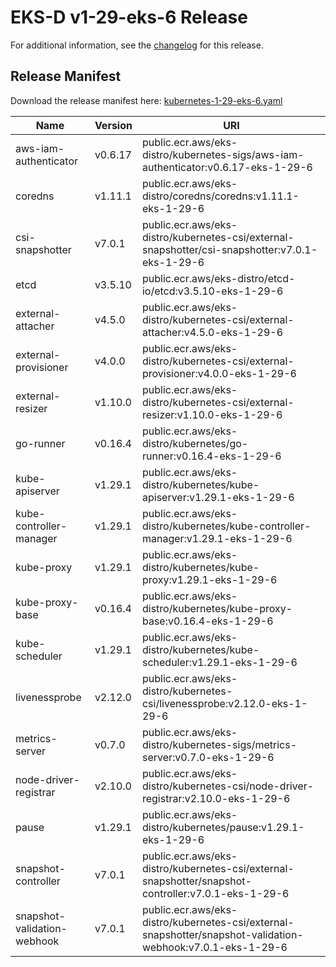 # EKS-D v1-29-eks-6 Release

For additional information, see the [changelog](CHANGELOG-v1-29-eks-6.md) for this release.

## Release Manifest

Download the release manifest here: [kubernetes-1-29-eks-6.yaml](https://distro.eks.amazonaws.com/kubernetes-1-29/kubernetes-1-29-eks-6.yaml)

| Name | Version | URI |
|------|---------|-----|
| aws-iam-authenticator | v0.6.17 | public.ecr.aws/eks-distro/kubernetes-sigs/aws-iam-authenticator:v0.6.17-eks-1-29-6 |
| coredns | v1.11.1 | public.ecr.aws/eks-distro/coredns/coredns:v1.11.1-eks-1-29-6 |
| csi-snapshotter | v7.0.1 | public.ecr.aws/eks-distro/kubernetes-csi/external-snapshotter/csi-snapshotter:v7.0.1-eks-1-29-6 |
| etcd | v3.5.10 | public.ecr.aws/eks-distro/etcd-io/etcd:v3.5.10-eks-1-29-6 |
| external-attacher | v4.5.0 | public.ecr.aws/eks-distro/kubernetes-csi/external-attacher:v4.5.0-eks-1-29-6 |
| external-provisioner | v4.0.0 | public.ecr.aws/eks-distro/kubernetes-csi/external-provisioner:v4.0.0-eks-1-29-6 |
| external-resizer | v1.10.0 | public.ecr.aws/eks-distro/kubernetes-csi/external-resizer:v1.10.0-eks-1-29-6 |
| go-runner | v0.16.4 | public.ecr.aws/eks-distro/kubernetes/go-runner:v0.16.4-eks-1-29-6 |
| kube-apiserver | v1.29.1 | public.ecr.aws/eks-distro/kubernetes/kube-apiserver:v1.29.1-eks-1-29-6 |
| kube-controller-manager | v1.29.1 | public.ecr.aws/eks-distro/kubernetes/kube-controller-manager:v1.29.1-eks-1-29-6 |
| kube-proxy | v1.29.1 | public.ecr.aws/eks-distro/kubernetes/kube-proxy:v1.29.1-eks-1-29-6 |
| kube-proxy-base | v0.16.4 | public.ecr.aws/eks-distro/kubernetes/kube-proxy-base:v0.16.4-eks-1-29-6 |
| kube-scheduler | v1.29.1 | public.ecr.aws/eks-distro/kubernetes/kube-scheduler:v1.29.1-eks-1-29-6 |
| livenessprobe | v2.12.0 | public.ecr.aws/eks-distro/kubernetes-csi/livenessprobe:v2.12.0-eks-1-29-6 |
| metrics-server | v0.7.0 | public.ecr.aws/eks-distro/kubernetes-sigs/metrics-server:v0.7.0-eks-1-29-6 |
| node-driver-registrar | v2.10.0 | public.ecr.aws/eks-distro/kubernetes-csi/node-driver-registrar:v2.10.0-eks-1-29-6 |
| pause | v1.29.1 | public.ecr.aws/eks-distro/kubernetes/pause:v1.29.1-eks-1-29-6 |
| snapshot-controller | v7.0.1 | public.ecr.aws/eks-distro/kubernetes-csi/external-snapshotter/snapshot-controller:v7.0.1-eks-1-29-6 |
| snapshot-validation-webhook | v7.0.1 | public.ecr.aws/eks-distro/kubernetes-csi/external-snapshotter/snapshot-validation-webhook:v7.0.1-eks-1-29-6 |
